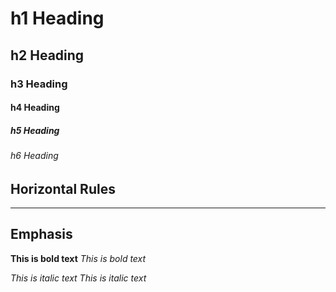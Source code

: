 # h1 Heading
## h2 Heading
### h3 Heading
#### h4 Heading
##### h5 Heading
###### h6 Heading


## Horizontal Rules

-----

## Emphasis

**This is bold text**
_This is bold text_

*This is italic text*
_This is italic text_
